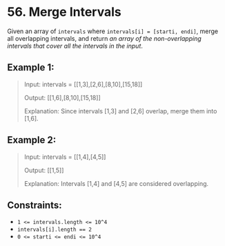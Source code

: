 # 56. Merge Intervals

Given an array of `intervals` where `intervals[i] = [starti, endi]`, merge all overlapping intervals, and return _an array of the non-overlapping intervals that cover all the intervals in the input_.

## Example 1:

> Input: intervals = [[1,3],[2,6],[8,10],[15,18]]
> 
> Output: [[1,6],[8,10],[15,18]]
> 
> Explanation: Since intervals [1,3] and [2,6] overlap, merge them into [1,6].

## Example 2:

> Input: intervals = [[1,4],[4,5]]
> 
> Output: [[1,5]]
> 
> Explanation: Intervals [1,4] and [4,5] are considered overlapping.


## Constraints:

- `1 <= intervals.length <= 10^4`
- `intervals[i].length == 2`
- `0 <= starti <= endi <= 10^4`